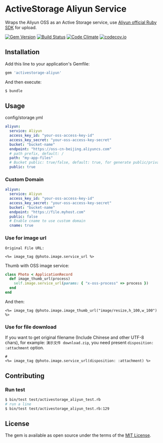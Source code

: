 # ActiveStorage Aliyun Service

Wraps the Aliyun OSS as an Active Storage service, use [Aliyun official Ruby SDK](https://github.com/aliyun/aliyun-oss-ruby-sdk) for upload.


[![Gem Version](https://badge.fury.io/rb/activestorage-aliyun.svg)](https://badge.fury.io/rb/activestorage-aliyun) [![Build Status](https://travis-ci.org/huacnlee/activestorage-aliyun.svg)](https://travis-ci.org/huacnlee/activestorage-aliyun) [![Code Climate](https://codeclimate.com/github/huacnlee/activestorage-aliyun/badges/gpa.svg)](https://codeclimate.com/github/huacnlee/activestorage-aliyun) [![codecov.io](https://codecov.io/github/huacnlee/activestorage-aliyun/coverage.svg?branch=master)](https://codecov.io/github/huacnlee/activestorage-aliyun?branch=master)


## Installation

Add this line to your application's Gemfile:

```ruby
gem 'activestorage-aliyun'
```

And then execute:

```bash
$ bundle
```

## Usage

config/storage.yml

```yml
aliyun:
  service: Aliyun
  access_key_id: "your-oss-access-key-id"
  access_key_secret: "your-oss-access-key-secret"
  bucket: "bucket-name"
  endpoint: "https://oss-cn-beijing.aliyuncs.com"
  # path prefix, default: /
  path: "my-app-files"
  # Bucket public: true/false, default: true, for generate public/private URL.
  public: true
```

### Custom Domain

```yml
aliyun:
  service: Aliyun
  access_key_id: "your-oss-access-key-id"
  access_key_secret: "your-oss-access-key-secret"
  bucket: "bucket-name"
  endpoint: "https://file.myhost.com"
  public: false
  # Enable cname to use custom domain
  cname: true
```

### Use for image url

```erb
Original File URL:

<%= image_tag @photo.image.service_url %>
```

Thumb with OSS image service:

```rb
class Photo < ApplicationRecord
  def image_thumb_url(process)
    self.image.service_url(params: { "x-oss-process" => process })
  end
end
```

And then:

```erb
<%= image_tag @photo.image.image_thumb_url("image/resize,h_100,w_100") %>
```

### Use for file download

If you want to get original filename (Include Chinese and other UTF-8 chars), for example: `演示文件 download.zip`, you need present `disposition: :attachment` option.

```erb
#
<%= image_tag @photo.image.service_url(disposition: :attachment) %>
```

## Contributing

### Run test

```bash
$ bin/test test/activestorage_aliyun_test.rb
# run a line
$ bin/test test/activestorage_aliyun_test.rb:129
```

## License

The gem is available as open source under the terms of the [MIT License](https://opensource.org/licenses/MIT).
